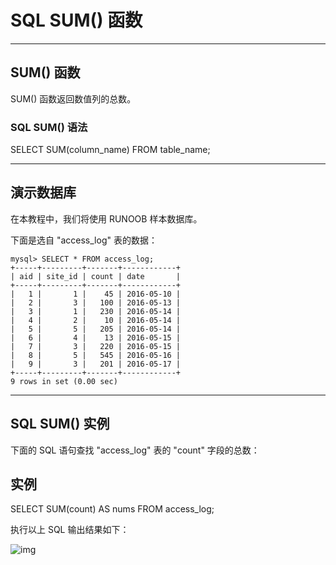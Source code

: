 # SQL SUM() 函数

------

## SUM() 函数

SUM() 函数返回数值列的总数。

### SQL SUM() 语法

SELECT SUM(column_name) FROM table_name;



------

## 演示数据库

在本教程中，我们将使用 RUNOOB 样本数据库。

下面是选自 "access_log" 表的数据：

```
mysql> SELECT * FROM access_log;
+-----+---------+-------+------------+
| aid | site_id | count | date       |
+-----+---------+-------+------------+
|   1 |       1 |    45 | 2016-05-10 |
|   2 |       3 |   100 | 2016-05-13 |
|   3 |       1 |   230 | 2016-05-14 |
|   4 |       2 |    10 | 2016-05-14 |
|   5 |       5 |   205 | 2016-05-14 |
|   6 |       4 |    13 | 2016-05-15 |
|   7 |       3 |   220 | 2016-05-15 |
|   8 |       5 |   545 | 2016-05-16 |
|   9 |       3 |   201 | 2016-05-17 |
+-----+---------+-------+------------+
9 rows in set (0.00 sec)
```



------

## SQL SUM() 实例

下面的 SQL 语句查找 "access_log" 表的 "count" 字段的总数：

## 实例

SELECT SUM(count) AS nums FROM access_log;

执行以上 SQL 输出结果如下：

![img](https://www.runoob.com/wp-content/uploads/2013/09/sum1.jpg)